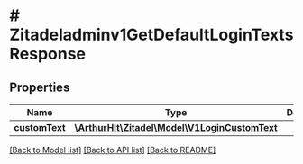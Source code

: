 # # Zitadeladminv1GetDefaultLoginTextsResponse

## Properties

Name | Type | Description | Notes
------------ | ------------- | ------------- | -------------
**customText** | [**\ArthurHlt\Zitadel\Model\V1LoginCustomText**](V1LoginCustomText.md) |  | [optional]

[[Back to Model list]](../../README.md#models) [[Back to API list]](../../README.md#endpoints) [[Back to README]](../../README.md)
